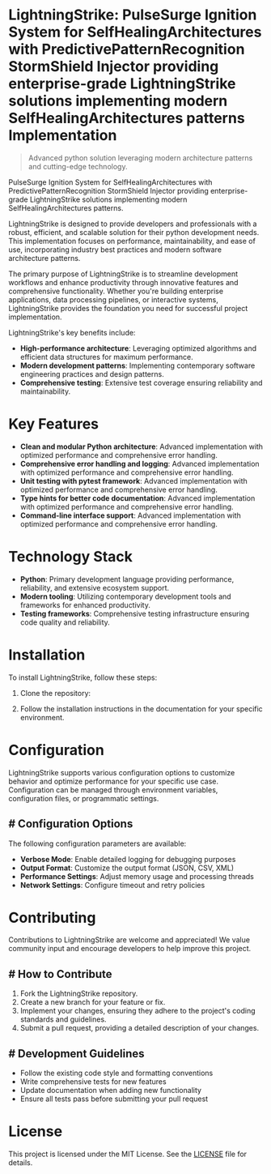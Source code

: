 <!-- fallback_LightningStrike_20250805191920_96785 -->

# LightningStrike: PulseSurge Ignition System for SelfHealingArchitectures with PredictivePatternRecognition StormShield Injector providing enterprise-grade LightningStrike solutions implementing modern SelfHealingArchitectures patterns Implementation
> Advanced python solution leveraging modern architecture patterns and cutting-edge technology.

PulseSurge Ignition System for SelfHealingArchitectures with PredictivePatternRecognition StormShield Injector providing enterprise-grade LightningStrike solutions implementing modern SelfHealingArchitectures patterns.

LightningStrike is designed to provide developers and professionals with a robust, efficient, and scalable solution for their python development needs. This implementation focuses on performance, maintainability, and ease of use, incorporating industry best practices and modern software architecture patterns.

The primary purpose of LightningStrike is to streamline development workflows and enhance productivity through innovative features and comprehensive functionality. Whether you're building enterprise applications, data processing pipelines, or interactive systems, LightningStrike provides the foundation you need for successful project implementation.

LightningStrike's key benefits include:

* **High-performance architecture**: Leveraging optimized algorithms and efficient data structures for maximum performance.
* **Modern development patterns**: Implementing contemporary software engineering practices and design patterns.
* **Comprehensive testing**: Extensive test coverage ensuring reliability and maintainability.

# Key Features

* **Clean and modular Python architecture**: Advanced implementation with optimized performance and comprehensive error handling.
* **Comprehensive error handling and logging**: Advanced implementation with optimized performance and comprehensive error handling.
* **Unit testing with pytest framework**: Advanced implementation with optimized performance and comprehensive error handling.
* **Type hints for better code documentation**: Advanced implementation with optimized performance and comprehensive error handling.
* **Command-line interface support**: Advanced implementation with optimized performance and comprehensive error handling.

# Technology Stack

* **Python**: Primary development language providing performance, reliability, and extensive ecosystem support.
* **Modern tooling**: Utilizing contemporary development tools and frameworks for enhanced productivity.
* **Testing frameworks**: Comprehensive testing infrastructure ensuring code quality and reliability.

# Installation

To install LightningStrike, follow these steps:

1. Clone the repository:


2. Follow the installation instructions in the documentation for your specific environment.

# Configuration

LightningStrike supports various configuration options to customize behavior and optimize performance for your specific use case. Configuration can be managed through environment variables, configuration files, or programmatic settings.

## # Configuration Options

The following configuration parameters are available:

* **Verbose Mode**: Enable detailed logging for debugging purposes
* **Output Format**: Customize the output format (JSON, CSV, XML)
* **Performance Settings**: Adjust memory usage and processing threads
* **Network Settings**: Configure timeout and retry policies

# Contributing

Contributions to LightningStrike are welcome and appreciated! We value community input and encourage developers to help improve this project.

## # How to Contribute

1. Fork the LightningStrike repository.
2. Create a new branch for your feature or fix.
3. Implement your changes, ensuring they adhere to the project's coding standards and guidelines.
4. Submit a pull request, providing a detailed description of your changes.

## # Development Guidelines

* Follow the existing code style and formatting conventions
* Write comprehensive tests for new features
* Update documentation when adding new functionality
* Ensure all tests pass before submitting your pull request

# License

This project is licensed under the MIT License. See the [LICENSE](https://github.com/QOZU/LightningStrike/blob/main/LICENSE) file for details.
